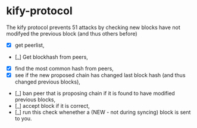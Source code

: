 # kify-protocol
The kify protocol prevents 51 attacks by checking new blocks have not modifyed the previous block (and thus others before)


* [x] get peerlist,
* [_] Get blockhash from peers,
* [x] find the most common hash from peers,
* [x] see if the new proposed chain has changed last block hash (and thus changed previous blocks),
* [_] ban peer that is proposing chain if it is found to have modified previous blocks,
* [_] accept block if it is correct,
* [_] run this check whenether a (NEW - not during syncing) block is sent to you.


